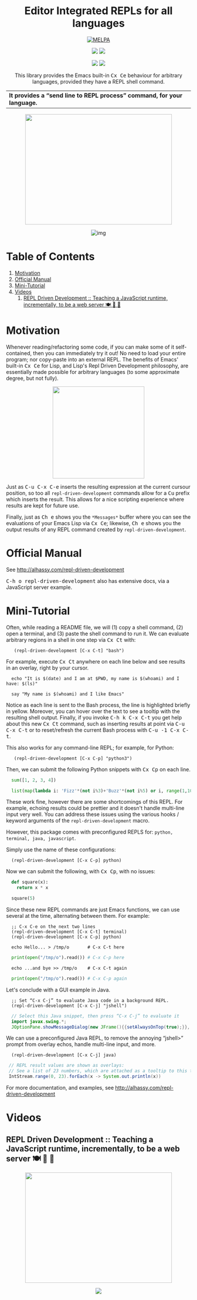 <div align="center">

<h1>  Editor Integrated REPLs for all languages </h1>

<a href="https://melpa.org/#/repl-driven-development"><img alt="MELPA" src="https://img.shields.io/badge/repl--driven--development-1.0.8-green?logo=Gnu-Emacs"></img></a>

<a href="https://twitter.com/intent/tweet?text=This looks super neat (•̀ᴗ•́)و::&url=https://github.com/alhassy/repl-driven-development"><img src="https://img.shields.io/twitter/url?url=https://github.com/alhassy/repl-driven-development"></a> <a href="https://github.com/alhassy/repl-driven-development/issues"><img src="https://img.shields.io/badge/contributions-welcome-green?logo=nil"></a>

<a href="https://alhassy.com/"><img src="https://img.shields.io/badge/author-musa_al--hassy-purple?logo=nintendo-3ds"></a> <a href="https://www.buymeacoffee.com/alhassy"><img src="https://img.shields.io/badge/-buy_me_a%C2%A0coffee-gray?logo=buy-me-a-coffee"></a>

This library provides the Emacs built-in <kbd style="">C­x C­e</kbd> behaviour for arbitrary languages, provided they have a REPL shell command.

|                                                                          |
|------------------------------------------------------------------------- |
| **It provides a “send line to REPL process” command, for your language.** |

</div>

<div align="center">

<img src="http://alhassy.com/images/rdd-workflow.png" width=400 height=300 />

![img](rdd.gif)

</div>


# Table of Contents

1.  [Motivation](#motivation)
2.  [Official Manual](#official-manual)
3.  [Mini-Tutorial](#mini-tutorial)
4.  [Videos](#videos)
    1.  [REPL Driven Development :: Teaching a JavaScript runtime, incrementally, to be a web server 🍽️ 🔁 🤖](#teaching-a-javascript-runtime-incrementally-to-be-a-web-server-)


# Motivation

Whenever reading/refactoring some code, if you can make some of it self-contained, then you can immediately try it out! No need to load your entire program; nor copy-paste into an external REPL. The benefits of Emacs' built-in <kbd style="">C­x C­e</kbd> for Lisp, and Lisp's Repl Driven Development philosophy, are essentially made possible for arbitrary languages (to some approximate degree, but not fully).

<div align="center">

<img src="http://alhassy.com/images/rdd-benefits.png" width=250 height=250 />

</div>

Just as <kbd style="">C-u C-x C-e</kbd> inserts the resulting expression at the current cursour position, so too all `repl-driven-development` commands allow for a <kbd style="">C­u</kbd> prefix which inserts the result. This allows for a nice scripting experience where results are kept for future use.

Finally, just as <kbd style="">C­h e</kbd> shows you the `*Messages*` buffer where you can see the evaluations of your Emacs Lisp via <kbd style="">C­x C­e</kbd>; likewise, <kbd style="">C­h e</kbd> shows you the output results of any REPL command created by `repl-driven-development`.


# Official Manual

See <http://alhassy.com/repl-driven-development>

<kbd style="">C-h o repl-driven-development</kbd> also has extensive docs, via a JavaScript server example.


# Mini-Tutorial

Often, while reading a README file, we will (1) copy a shell command, (2) open a terminal, and (3) paste the shell command to run it. We can evaluate arbitrary regions in a shell in one step via <kbd style="">C­x C­t</kbd> with:

```emacs-lisp
   (repl-driven-development [C-x C-t] "bash")
```

For example, execute <kbd style="">C­x C­t</kbd> anywhere on each line below and see results in an overlay, right by your cursor.

```shell
  echo "It is $(date) and I am at $PWD, my name is $(whoami) and I have: $(ls)"

  say "My name is $(whoami) and I like Emacs"
```

Notice as each line is sent to the Bash process, the line is highlighted briefly in yellow. Moreover, you can hover over the text to see a tooltip with the resulting shell output. Finally, if you invoke <kbd style="">C-h k C-x C-t</kbd> you get help about this new <kbd style="">C­x C­t</kbd> command, such as inserting results at point via <kbd style="">C-u C-x C-t</kbd> or to reset/refresh the current Bash process with <kbd style="">C-u -1 C-x C-t</kbd>.

This also works for any command-line REPL; for example, for Python:

```emacs-lisp
   (repl-driven-development [C-x C-p] "python3")
```

Then, we can submit the following Python snippets with <kbd style="">C­x C­p</kbd> on each line.

```python
  sum([1, 2, 3, 4])

  list(map(lambda i: 'Fizz'*(not i%3)+'Buzz'*(not i%5) or i, range(1,101)))
```

These work fine, however there are some shortcomings of this REPL. For example, echoing results could be prettier and it doesn't handle multi-line input very well. You can address these issues using the various hooks / keyword arguments of the `repl-driven-development` macro.

However, this package comes with preconfigured REPLS for: `python, terminal, java, javascript`.

Simply use the name of these configurations:

```emacs-lisp
  (repl-driven-development [C-x C-p] python)
```

Now we can submit the following, with <kbd style="">C­x C­p</kbd>, with no issues:

```python
  def square(x):
    return x * x

  square(5)
```

Since these new REPL commands are just Emacs functions, we can use several at the time, alternating between them. For example:

```emacs-lisp
  ;; C-x C-e on the next two lines
  (repl-driven-development [C-x C-t] terminal)
  (repl-driven-development [C-x C-p] python)
```

```shell
  echo Hello... > /tmp/o       # C-x C-t here
```

```python
  print(open("/tmp/o").read()) # C-x C-p here
```

```shell
  echo ...and bye >> /tmp/o    # C-x C-t again
```

```python
  print(open("/tmp/o").read()) # C-x C-p again
```

Let's conclude with a GUI example in Java.

```emacs-lisp
  ;; Set “C-x C-j” to evaluate Java code in a background REPL.
  (repl-driven-development [C-x C-j] "jshell")
```

```java
  // Select this Java snippet, then press “C-x C-j” to evaluate it
  import javax.swing.*;
  JOptionPane.showMessageDialog(new JFrame(){{setAlwaysOnTop(true);}}, "Super nice!")
```

We can use a preconfigured Java REPL, to remove the annoying “jshell>” prompt from overlay echos, handle multi-line input, and more.

```emacs-lisp
  (repl-driven-development [C-x C-j] java)
```

```java
 // REPL result values are shown as overlays:
 // See a list of 23 numbers, which are attached as a tooltip to this text.
 IntStream.range(0, 23).forEach(x -> System.out.println(x))
```

For more documentation, and examples, see <http://alhassy.com/repl-driven-development>


# Videos


## REPL Driven Development :: Teaching a JavaScript runtime, incrementally, to be a web server 🍽️ 🔁 🤖

<div align="center">

<img src="http://alhassy.com/images/rdd-teaching-a-js-runtime-to-be-a-webserver.png" width=400 height=300 />

<a href="https://www.youtube.com/watch?v=b6Z3NQVn4lY"><img src="https://img.youtube.com/vi/b6Z3NQVn4lY/0.jpg" /></a>

</div>